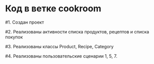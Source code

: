 # Код в ветке cookroom

#1. Создан проект

#2. Реализованы активности списка продуктов, рецептов и списка покупок

#3. Реализованы классы Product, Recipe, Category

#4. Реализованы пользовательские сценарии 1, 5, 7.
